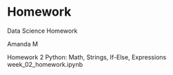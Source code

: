 # Homework

Data Science Homework

Amanda M

Homework 2 Python: Math, Strings, If-Else, Expressions
week_02_homework.ipynb